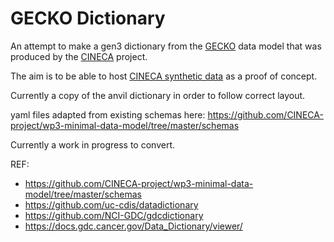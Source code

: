 # GECKO Dictionary

An attempt to make a gen3 dictionary from the [GECKO](https://www.cineca-project.eu/blog-all/cohort-minimal-metadata-model-d31?rq=GECKO) data model that was produced by the [CINECA](https://www.cineca-project.eu/) project.

The aim is to be able to host [CINECA synthetic data](https://www.cineca-project.eu/cineca-synthetic-datasets) as a proof of concept.

Currently a copy of the anvil dictionary in order to follow correct layout.

yaml files adapted from existing schemas here: https://github.com/CINECA-project/wp3-minimal-data-model/tree/master/schemas

Currently a work in progress to convert.

REF:
- https://github.com/CINECA-project/wp3-minimal-data-model/tree/master/schemas 
- https://github.com/uc-cdis/datadictionary
- https://github.com/NCI-GDC/gdcdictionary
- https://docs.gdc.cancer.gov/Data_Dictionary/viewer/
